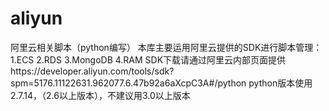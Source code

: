 # aliyun
阿里云相关脚本（python编写）
本库主要运用阿里云提供的SDK进行脚本管理：
1.ECS
2.RDS
3.MongoDB
4.RAM
SDK下载请通过阿里云内部页面提供https://developer.aliyun.com/tools/sdk?spm=5176.11122631.962077.6.47b92a6aXcpC3A#/python
python版本使用2.7.14，（2.6以上版本），不建议用3.0以上版本
